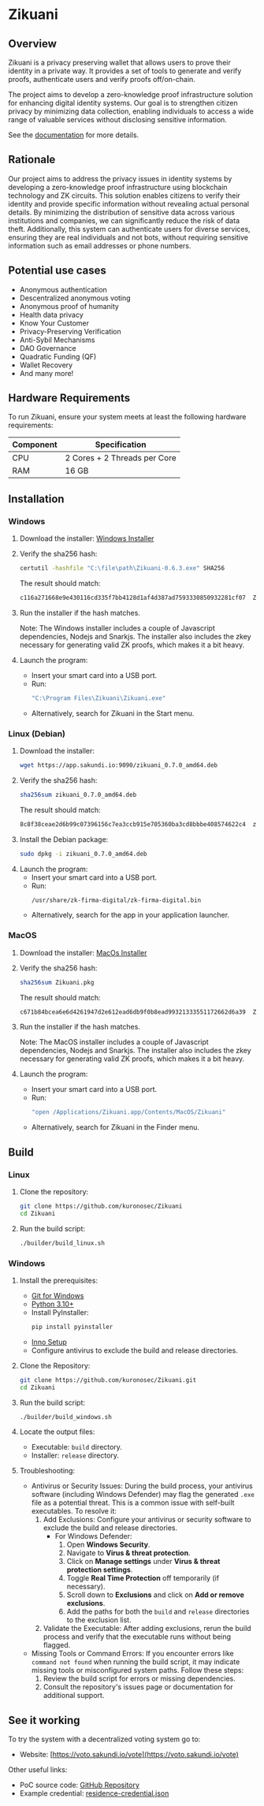# Zikuani

## Overview

Zikuani is a privacy preserving wallet that allows users to prove their identity in a private way. 
It provides a set of tools to generate and verify proofs, authenticate users and verify proofs off/on-chain.

The project aims to develop a zero-knowledge proof infrastructure solution for enhancing
digital identity systems. Our goal is to strengthen citizen privacy by minimizing
data collection, enabling individuals to access a wide range of valuable services without
disclosing sensitive information.

See the [documentation](https://docs.sakundi.io/) for more details.

## Rationale

Our project aims to address the privacy issues in identity systems by developing a zero-knowledge proof infrastructure using blockchain technology and ZK circuits. This solution enables citizens to verify their identity and provide specific information without revealing actual personal details. By minimizing the distribution of sensitive data across various institutions and companies, we can significantly reduce the risk of data theft. Additionally, this system can authenticate users for diverse services, ensuring they are real individuals and not bots, without requiring sensitive information such as email addresses or phone numbers.

## Potential use cases

* Anonymous authentication
* Descentralized anonymous voting
* Anonymous proof of humanity
* Health data privacy
* Know Your Customer
* Privacy-Preserving Verification
* Anti-Sybil Mechanisms
* DAO Governance
* Quadratic Funding (QF)
* Wallet Recovery
* And many more!


## Hardware Requirements
To run Zikuani, ensure your system meets at least the following hardware requirements:

| **Component** | **Specification**          |
|---------------|-----------------------------|
| CPU           | 2 Cores + 2 Threads per Core |
| RAM           | 16 GB                        |

## Installation

### Windows

1. Download the installer:
[Windows Installer](https://app.sakundi.io:9090/Zikuani-0.6.3.exe)

2. Verify the sha256 hash:
    ```bash
    certutil -hashfile "C:\file\path\Zikuani-0.6.3.exe" SHA256
    ```
    The result should match:
    ```bash
    c116a271668e9e430116cd335f7bb4128d1af4d387ad7593330850932281cf07  Zikuani-0.6.3.exe
    ```
3. Run the installer if the hash matches.

    Note: The Windows installer includes a couple of Javascript dependencies, Nodejs and Snarkjs. The installer also includes the zkey necessary for generating valid ZK proofs, which makes it a bit heavy.

4. Launch the program: 
    * Insert your smart card into a USB port.
    * Run: 
        ```bash
        "C:\Program Files\Zikuani\Zikuani.exe"
        ```
    * Alternatively, search for Zikuani in the Start menu.

### Linux (Debian)

1. Download the installer:
    ```bash
    wget https://app.sakundi.io:9090/zikuani_0.7.0_amd64.deb
    ```
2. Verify the sha256 hash:
    ```bash
    sha256sum zikuani_0.7.0_amd64.deb
    ```
    The result should match:
    ```bash
    8c8f38ceae2d6b99c07396156c7ea3ccb915e705360ba3cd8bbbe408574622c4  zikuani_0.7.0_amd64.deb
    ```
3. Install the Debian package:
    ```bash
    sudo dpkg -i zikuani_0.7.0_amd64.deb
    ```
4. Launch the program:
    * Insert your smart card into a USB port.
    * Run: 
        ```bash
        /usr/share/zk-firma-digital/zk-firma-digital.bin
        ```
    * Alternatively, search for the app in your application launcher.
  
### MacOS

1. Download the installer:
[MacOs Installer](https://app.sakundi.io:9090/Zikuani.pkg)

2. Verify the sha256 hash:
    ```bash
    sha256sum Zikuani.pkg
    ```
    The result should match:
    ```bash
    c671b84bcea6e6d4261947d2e612ead6db9f0b8ead99321333551172662d6a39  Zikuani.pkg
    ```
3. Run the installer if the hash matches.

    Note: The MacOS installer includes a couple of Javascript dependencies, Nodejs and Snarkjs. The installer also includes the zkey necessary for generating valid ZK proofs, which makes it a bit heavy.

4. Launch the program: 
    * Insert your smart card into a USB port.
    * Run: 
        ```bash
        "open /Applications/Zikuani.app/Contents/MacOS/Zikuani"
        ```
    * Alternatively, search for Zikuani in the Finder menu.

## Build

### Linux

1. Clone the repository:
    ```bash
    git clone https://github.com/kuronosec/Zikuani
    cd Zikuani
    ```
2. Run the build script:
    ```bash
    ./builder/build_linux.sh
    ```

### Windows

1. Install the prerequisites:
    * [Git for Windows](https://gitforwindows.org/)
    * [Python 3.10+](https://www.python.org/downloads/)
    * Install PyInstaller:
        ```bash
        pip install pyinstaller
        ```
    * [Inno Setup](https://jrsoftware.org/)
    * Configure antivirus to exclude the build and release directories.

2. Clone the Repository:
    ```bash
    git clone https://github.com/kuronosec/Zikuani.git
    cd Zikuani
    ```
3. Run the build script:
    ```bash
    ./builder/build_windows.sh
    ```
4. Locate the output files:
    * Executable: `build` directory.
    * Installer: `release` directory.
5. Troubleshooting:
    * Antivirus or Security Issues: During the build process, your antivirus software (including Windows Defender) may flag the generated `.exe` file as a potential threat. This is a common issue with self-built executables. To resolve it:
        1. Add Exclusions: Configure your antivirus or security software to exclude the build and release directories.
            * For Windows Defender:
                1. Open **Windows Security**.
                2. Navigate to **Virus & threat protection**.
                3. Click on **Manage settings** under **Virus & threat protection settings**.
                4. Toggle **Real Time Protection** off temporarily (if necessary).
                5. Scroll down to **Exclusions** and click on **Add or remove exclusions**.
                6. Add the paths for both the `build` and `release` directories to the exclusion list.
        2. Validate the Executable: After adding exclusions, rerun the build process and verify that the executable runs without being flagged.
    * Missing Tools or Command Errors: If you encounter errors like `command not found` when running the build script, it may indicate missing tools or misconfigured system paths. Follow these steps:
        1. Review the build script for errors or missing dependencies.
        2. Consult the repository's issues page or documentation for additional support.

## See it working
To try the system with a decentralized voting system go to:

* Website: [https://voto.sakundi.io/vote](https://voto.sakundi.io/vote)

Other useful links:

* PoC source code: [GitHub Repository](https://github.com/kuronosec/zk-voto-digital)
* Example credential: [residence-credential.json](https://github.com/kuronosec/Zikuani/blob/main/src/examples/residence-credential.json)
